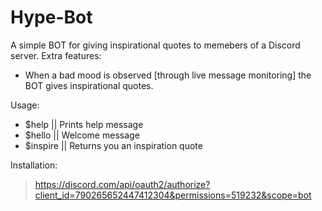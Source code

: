 # Hype-Bot
A simple BOT for giving inspirational quotes to memebers of a Discord server.
Extra features:
  - When a bad mood is observed [through live message monitoring] the BOT gives inspirational quotes.

Usage:
 - $help    || Prints help message
 - $hello   || Welcome message 
 - $inspire || Returns you an inspiration quote

Installation:
>https://discord.com/api/oauth2/authorize?client_id=790265652447412304&permissions=519232&scope=bot
